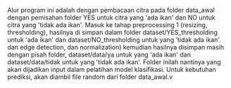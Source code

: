 Alur program ini adalah dengan pembacaan citra pada folder data_awal dengan pemisahan folder YES untuk citra yang 'ada ikan' dan NO untuk citra yang 'tidak ada ikan'. Masuk ke tahap preprocessing 1 (resizing, thresholding), hasilnya di simpan dalam folder dataset/YES_thresholding untuk 'ada ikan' dan dataset/NO_thresholding untuk yang 'tidak ada ikan'. dan edge detection, dan normalization) kemudian hasilnya disimpan masih dengan pisah folder, dataset/data/ya untuk yang 'ada ikan' dan dataset/data/tidak untuk yang 'tidak ada ikan'. Folder inilah nantinya yang akan dijadikan input dalam pelatihan model klasifikasi. Untuk kebutuhan prediksi, akan diambil file random dari folder data_awal.v
